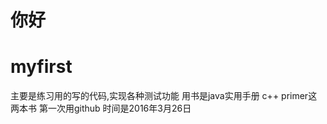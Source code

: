你好
==========================================
# myfirst
主要是练习用的写的代码,实现各种测试功能
用书是java实用手册 c++ primer这两本书
第一次用github 时间是2016年3月26日

